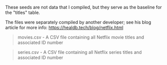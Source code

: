 These seeds are not data that I compiled, but they serve as the baseline for the "titles" table.

The files were separately compiled by another developer; see his blog article for more info: https://healdb.tech/blog/netflix.html

> movies.csv - A CSV file containing all Netflix movie titles and associated ID number

> series.csv - A CSV file containing all Netflix series titles and associated ID number